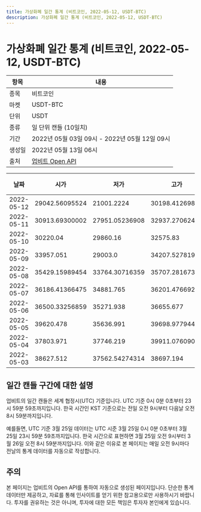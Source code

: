 ```yaml
---
title: 가상화폐 일간 통계 (비트코인, 2022-05-12, USDT-BTC)
description: 가상화폐 일간 통계 (비트코인, 2022-05-12, USDT-BTC)
---
```



가상화폐 일간 통계 (비트코인, 2022-05-12, USDT-BTC)
===

|항목|내용|
|--|--|
|종목|비트코인|
|마켓|USDT-BTC|
|단위|USDT|
|종류|일 단위 캔들 (10일치)|
|기간|2022년 05월 03일 09시 - 2022년 05월 12일 09시|
|생성일|2022년 05월 13일 06시|
|출처|[업비트 Open API](https://docs.upbit.com)|


|날짜|시가|저가|고가|종가|비고|
|--|--|--|--|--|--|
|2022-05-12|29042.56095524|21001.2224|30198.41269842|28341.09|    |
|2022-05-11|30913.69300002|27951.05236908|32937.27062401|29122.16699999|    |
|2022-05-10|30220.04|29860.16|32575.83|31039.62205514|    |
|2022-05-09|33957.051|29003.0|34207.52781955|30090.3778|    |
|2022-05-08|35429.15989454|33764.30716359|35707.281673|34105.87|    |
|2022-05-07|36186.41366475|34881.765|36201.4766925|35485.24229426|    |
|2022-05-06|36500.33256859|35271.938|36655.677|35984.64920001|    |
|2022-05-05|39620.478|35636.991|39698.97794487|36505.1|    |
|2022-05-04|37803.971|37746.219|39911.07609023|39620.478|    |
|2022-05-03|38627.512|37562.54274314|38697.194|37803.971|    |


일간 캔들 구간에 대한 설명
---


업비트의 일간 캔들은 세계 협정시(UTC) 기준입니다. 
UTC 기준 0시 0분 0초부터 23시 59분 59초까지입니다. 
한국 시간인 KST 기준으로는 전일 오전 9시부터 다음날 오전 8시 59분까지입니다. 


예를들면, UTC 기준 3월 25일 데이터는 UTC 시준 3월 25일 0시 0분 0초부터 3월 25일 23시 59분 59초까지입니다. 
한국 시간으로 표현하면 3월 25일 오전 9시부터 3월 26일 오전 8시 59분까지입니다. 
이와 같은 이유로 본 페이지는 매일 오전 9시마다 전날의 통계 데이터를 자동으로 작성합니다. 


주의
---


본 페이지는 업비트의 Open API를 통하여 자동으로 생성된 페이지입니다. 
단순한 통계 데이터만 제공하고, 자료를 통해 인사이트를 얻기 위한 참고용으로만 사용하시기 바랍니다. 
투자를 권유하는 것은 아니며, 투자에 대한 모든 책임은 투자자 본인에게 있습니다. 

